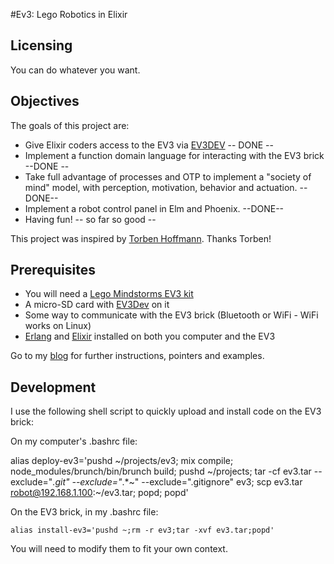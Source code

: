 #Ev3: Lego Robotics in Elixir

## Licensing

You can do whatever you want.

## Objectives

The goals of this project are:

+ Give Elixir coders access to the EV3 via [EV3DEV](http://ev3dev.org) -- DONE --
+ Implement a function domain language for interacting with the EV3 brick --DONE --
+ Take full advantage of processes and OTP to implement a "society of mind" model, with perception, motivation, behavior and actuation. --DONE--
+ Implement a robot control panel in Elm and Phoenix. --DONE--
+ Having fun! -- so far so good --

This project was inspired by [Torben Hoffmann](http://www.elixirconf.eu/elixirconf2015/torben-hoffmann). Thanks Torben!

## Prerequisites

* You will need a [Lego Mindstorms EV3 kit](http://www.lego.com/en-us/mindstorms/)
* A micro-SD card with [EV3Dev](http://www.ev3dev.org) on it
* Some way to communicate with the EV3 brick (Bluetooth or WiFi - WiFi works on Linux)
* [Erlang](http://www.erlang.org) and [Elixir](http://http://elixir-lang.org/) installed on both you computer and the EV3

Go to my [blog](http://jfcloutier.github.io/robotex/) for further instructions, pointers and examples.

## Development

I use the following shell script to quickly upload and install code on the EV3 brick:

On my computer's .bashrc file:

alias deploy-ev3='pushd ~/projects/ev3; mix compile; node_modules/brunch/bin/brunch build; pushd ~/projects; tar -cf ev3.tar --exclude="*.git" --exclude="*.*~" --exclude=".gitignore" ev3; scp ev3.tar robot@192.168.1.100:~/ev3.tar; popd; popd'

On the EV3 brick, in my .bashrc file:

`alias install-ev3='pushd ~;rm -r ev3;tar -xvf ev3.tar;popd'`

You will need to modify them to fit your own context.



